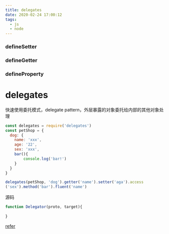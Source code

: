```yaml
---
title: delegates
date: 2020-02-24 17:00:12
tags:
  - js
  - node
---
```

### __defineSetter__ 
### __defineGetter__
### defineProperty
# delegates
快速使用委托模式，delegate pattern，外层暴露的对象委托给内部的其他对象处理
```js
const delegates = require('delegates')
const petShop = {
  dog: {
    name: 'xxx',
    age: '22',
    sex: 'xxx',
    bar(){
        console.log('bar!')
    }
  }
}

delegates(petShop, 'dog').getter('name').setter('aga').access
('sex').method('bar').fluent('name')
```

源码
```js
function Delegator(proto, target){
  
}

```

[refer](https://blog.csdn.net/weixin_33766168/article/details/91428790)
